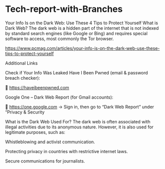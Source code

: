 # Tech-report-with-Branches
Your Info Is on the Dark Web: Use These 4 Tips to Protect Yourself
What is Dark Web?
The dark web is a hidden part of the internet that is not indexed by standard search engines (like Google or Bing) and requires special software to access, most commonly the Tor browser.

https://www.pcmag.com/articles/your-info-is-on-the-dark-web-use-these-tips-to-protect-yourself

Additional Links

Check if Your Info Was Leaked
Have I Been Pwned (email & password breach checker):

🔗 https://haveibeenpwned.com

Google One – Dark Web Report (for Gmail accounts):

🔗 https://one.google.com → Sign in, then go to “Dark Web Report” under “Privacy & Security

What is the Dark Web Used For?
The dark web is often associated with illegal activities due to its anonymous nature. However, it is also used for legitimate purposes, such as:

Whistleblowing and activist communication.

Protecting privacy in countries with restrictive internet laws.

Secure communications for journalists.


